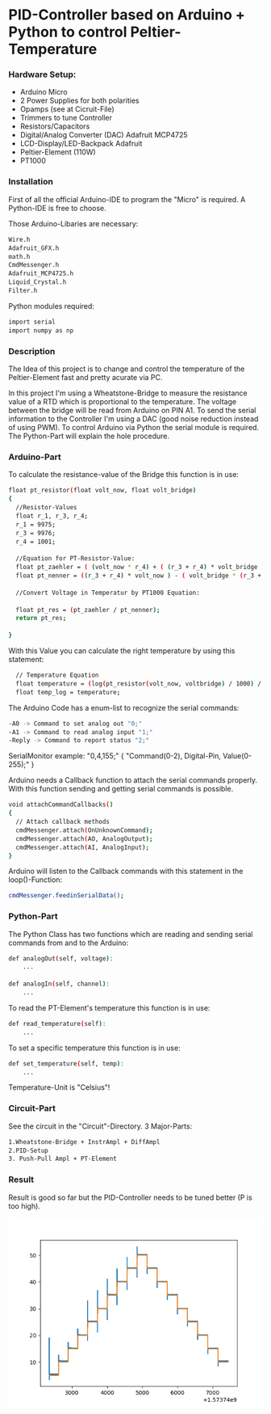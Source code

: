 # PID-Controller based on Arduino + Python to control Peltier-Temperature
### Hardware Setup:
  - Arduino Micro
  - 2 Power Supplies for both polarities
  - Opamps (see at Cicruit-File)
  - Trimmers to tune Controller
  - Resistors/Capacitors
  - Digital/Analog Converter (DAC) Adafruit MCP4725
  - LCD-Display/LED-Backpack Adafruit
  - Peltier-Element (110W)
  - PT1000


### Installation

First of all the official Arduino-IDE to program the "Micro" is required. A Python-IDE is free to choose.

Those Arduino-Libaries are necessary:

```sh
Wire.h
Adafruit_GFX.h
math.h
CmdMessenger.h
Adafruit_MCP4725.h
Liquid_Crystal.h
Filter.h
```

Python modules required:
```sh
import serial
import numpy as np
```


### Description

The Idea of this project is to change and control the temperature of the Peltier-Element fast and pretty acurate via PC.

In this project I'm using a Wheatstone-Bridge to measure the resistance value of a RTD which is proportional to the temperature.
The voltage between the bridge will be read from Arduino on PIN A1. To send the serial information to the Controller I'm using a DAC (good noise reduction instead of using PWM).
To control Arduino via Python the serial module is required. The Python-Part will explain the hole procedure.

### Arduino-Part
To calculate the resistance-value of the Bridge this function is in use:

```sh
float pt_resistor(float volt_now, float volt_bridge)
{
  //Resistor-Values
  float r_1, r_3, r_4;
  r_1 = 9975;
  r_3 = 9976;
  r_4 = 1001;
  
  //Equation for PT-Resistor-Value:
  float pt_zaehler = ( (volt_now * r_4) + ( (r_3 + r_4) * volt_bridge ) ) * r_1;  // R1 * ( V_g*(R4+R3)+R4*V_s)
  float pt_nenner = ((r_3 + r_4) * volt_now ) - ( volt_bridge * (r_3 + r_4) + volt_now * r_4);  // V_s*(R3+R4) - ( V_b*(R3+R4) + V_s*R4)

  //Convert Voltage in Temperatur by PT1000 Equation:

  float pt_res = (pt_zaehler / pt_nenner);
  return pt_res;
  
}

```

With this Value you can calculate the right temperature by using this statement:
```sh
  // Temperature Equation
  float temperature = (log(pt_resistor(volt_now, voltbridge) / 1000) / log(1.00385));
  float temp_log = temperature; 

```


The Arduino Code has a enum-list to recognize the serial commands:
```sh
-A0 -> Command to set analog out "0;"
-A1 -> Command to read analog input "1;"
-Reply -> Command to report status "2;"
```

SerialMonitor example: "0,4,155;" { "Command(0-2), Digital-Pin, Value(0-255);" }


Arduino needs a Callback function to attach the serial commands properly. With this function sending and getting serial commands is possible.
```sh
void attachCommandCallbacks()
{
  // Attach callback methods
  cmdMessenger.attach(OnUnknownCommand);
  cmdMessenger.attach(AO, AnalogOutput);
  cmdMessenger.attach(AI, AnalogInput);
}
```

Arduino will listen to the Callback commands with this statement in the loop()-Function:
```sh
cmdMessenger.feedinSerialData();
```

### Python-Part

The Python Class has two functions which are reading and sending serial commands from and to the Arduino:
```sh
def analogOut(self, voltage):
    ...

def analogIn(self, channel):
    ...
```
To read the PT-Element's temperature this function is in use:
```sh
def read_temperature(self):
    ...
```

To set a specific temperature this function is in use:
```sh
def set_temperature(self, temp):
    ...
```
Temperature-Unit is "Celsius"!


### Circuit-Part
See the circuit in the "Circuit"-Directory. 3 Major-Parts:
```sh
1.Wheatstone-Bridge + InstrAmpl + DiffAmpl
2.PID-Setup
3. Push-Pull Ampl + PT-Element
```

### Result

Result is good so far but the PID-Controller needs to be tuned better (P is too high). 

![Output](Circuit/temp_test_20191114170402.png)